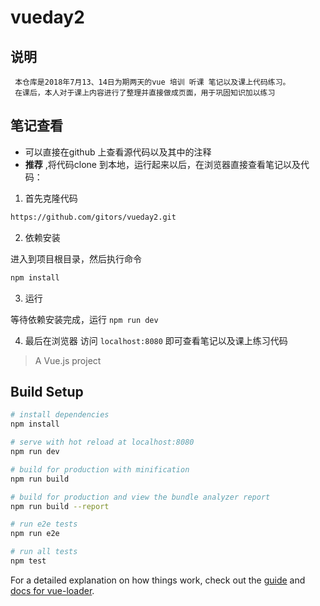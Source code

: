 # vueday2


## 说明

```
 本仓库是2018年7月13、14日为期两天的vue 培训 听课 笔记以及课上代码练习。
 在课后，本人对于课上内容进行了整理并直接做成页面，用于巩固知识加以练习

```

## 笔记查看

- 可以直接在github 上查看源代码以及其中的注释
- **推荐** ,将代码clone 到本地，运行起来以后，在浏览器直接查看笔记以及代码：

1. 首先克隆代码
``` bash
https://github.com/gitors/vueday2.git
```
2. 依赖安装

进入到项目根目录，然后执行命令
``` bash
npm install
```
3. 运行

等待依赖安装完成，运行 ```npm run dev```

4. 最后在浏览器 访问 ```localhost:8080``` 即可查看笔记以及课上练习代码

> A Vue.js project

## Build Setup

``` bash
# install dependencies
npm install

# serve with hot reload at localhost:8080
npm run dev

# build for production with minification
npm run build

# build for production and view the bundle analyzer report
npm run build --report

# run e2e tests
npm run e2e

# run all tests
npm test
```

For a detailed explanation on how things work, check out the [guide](http://vuejs-templates.github.io/webpack/) and [docs for vue-loader](http://vuejs.github.io/vue-loader).

